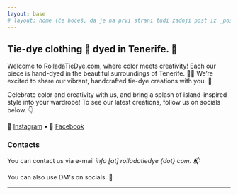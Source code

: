 ```yaml
---
layout: base
# layout: home (če hočeš, da je na prvi strani tudi zadnji post iz _posts)
---
```


## Tie-dye clothing 📍 dyed in Tenerife. 🌈

Welcome to RolladaTieDye.com, where color meets creativity! Each our piece is hand-dyed in the beautiful surroundings of Tenerife. 🌴✨  We’re excited to share our vibrant, handcrafted tie-dye creations with you. 👕

Celebrate color and creativity with us, and bring a splash of island-inspired style into your wardrobe! To see our latest creations, follow us on socials below. 👇

🌈 [Instagram](https://www.instagram.com/rollada_tie_dye/) • 👕 [Facebook](https://www.facebook.com/rolladatiedye)

### Contacts

You can contact us via e-mail *info [at] rolladatiedye {dot} com*. 📬

You can also use DM's on socials. 💬

--- 